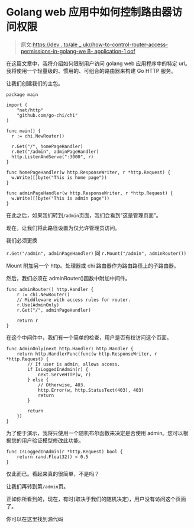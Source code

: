 # Golang web 应用中如何控制路由器访问权限

> 原文:[https://dev . to/ale _ ukr/how-to-control-router-access-permissions-in-golang-we B- application-1 oof](https://dev.to/ale_ukr/how-to-control-router-access-permissions-in-golang-web-application-1ofo)

在这篇文章中，我将介绍如何限制用户访问 golang web 应用程序中的特定 url。我将使用一个轻量级的、惯用的、可组合的路由器来构建 Go HTTP 服务。

让我们创建我们的主包。

```
package main

import (
    "net/http"
    "github.com/go-chi/chi"
)

func main() {
  r := chi.NewRouter()

  r.Get("/", homePageHandler)
  r.Get("/admin", adminPageHandler)
  http.ListenAndServe(":3000", r)
}

func homePageHandler(w http.ResponseWriter, r *http.Request) {
  w.Write([]byte("This is home page")) 
}

func adminPageHandler(w http.ResponseWriter, r *http.Request) {
  w.Write([]byte("This is admin page")) 
} 
```

在此之后，如果我们转到`/admin`页面，我们会看到“这是管理页面”。

现在，让我们将此路径设置为仅允许管理员访问。

我们必须更换

`r.Get("/admin", adminPageHandler)`
同
`r.Mount("/admin", adminRouter())`

Mount 附加另一个 http。处理器或 chi 路由器作为路由路径上的子路由器。

然后，我们必须在 adminRouter()函数中附加中间件。

```
func adminRouter() http.Handler {
    r := chi.NewRouter()
    // Middleware with access rules for router.
    r.Use(AdminOnly)
    r.Get("/", adminPageHandler)

    return r
} 
```

在这个中间件中，我们有一个简单的检查，用户是否有权访问这个页面。

```
func AdminOnly(next http.Handler) http.Handler {
    return http.HandlerFunc(func(w http.ResponseWriter, r *http.Request) {
        // If user is admin, allows access.
        if IsLoggedInAdmin(r) {
            next.ServeHTTP(w, r)
        } else {
            // Otherwise, 403.
            http.Error(w, http.StatusText(403), 403)
            return
        }

        return
    })
} 
```

为了便于演示，我将只使用一个随机布尔函数来决定是否使用 admin。您可以根据您的用户验证模型修改此功能。

```
func IsLoggedInAdmin(r *http.Request) bool {
    return rand.Float32() < 0.5
} 
```

仅此而已。看起来真的很简单，不是吗？

让我们再转到第`/admin`页。

正如你所看到的，现在，有时(取决于我们的随机决定)，用户没有访问这个页面了。

你可以在这里找到源代码